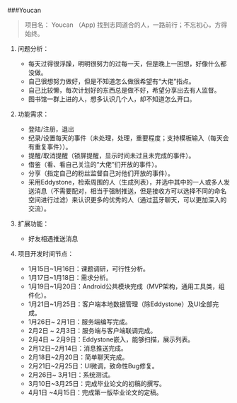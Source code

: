###Youcan
> 项目名：	Youcan   （App) 
找到志同道合的人，一路前行；不忘初心，方得始终。


1. 问题分析：
	- 每天过得很浮躁，明明很努力的过每一天，但是晚上一回想，好像什么都没做。
	- 自己很想努力做好，但是不知道怎么做很希望有“大佬”指点。
	- 自己比较懒，每次计划好的东西总是做不好，希望分享出去有人监督。
	- 图书馆一群上进的人，想多认识几个人，却不知道怎么开口。
	
2. 功能需求：
	- 登陆/注册，退出
	- 纪录/设置每天的事件（未处理，处理，重要程度；支持模板输入（每天会有重复事件））。
	- 提醒/取消提醒（锁屏提醒，显示时间未过且未完成的事件）。
	- 借鉴（看、看自己关注的“大佬”们开放的事件）。
	- 分享（指定自己的粉丝监督自己对他们开放的事件）。
	- 采用Eddystone，检索周围的人（生成列表），并选中其中的一人或多人发送消息（不需要配对，相当于强制推送，但是接收方可以选择不同的命名空间进行过滤）来认识更多的优秀的人（通过蓝牙聊天，可以更加深入的交流）。
	
3. 扩展功能：
    - 好友相遇推送消息

4. 项目开发时间节点：
    - 1月15日~1月16日：课题调研，可行性分析。
    - 1月17日~1月18日：需求分析。
    - 1月19日~1月20日：Android公共模块完成（MVP架构，通用工具类，组件化）。
    - 1月21日~1月25日：客户端本地数据管理（除Eddystone）及UI全部完成。
    - 1月26日~ 2月1日：服务端编写完成。
    - 2月2日 ~ 2月3日：服务端与客户端联调完成。
    - 2月4日 ~ 2月9日：Eddystone嵌入，能够扫描，展示列表。
    - 2月12日~2月14日：消息推送完成。
    - 2月18日~2月20日：简单聊天完成。
    - 2月21日~2月25日：UI微调，致命性Bug修复。
    - 2月26日~ 3月1日：系统测试。
    - 3月10日~3月25日：完成毕业论文的初稿的撰写。
    - 4月1日 ~4月15日：完成第一版毕业论文的定稿。

	